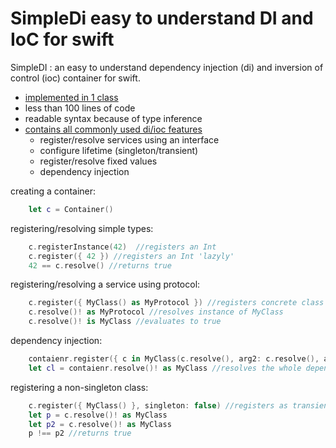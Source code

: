 # SimpleDi easy to understand DI and IoC for swift
SimpleDI : an easy to understand dependency injection (di) and inversion of control (ioc) container for swift.
* [implemented in 1 class](https://github.com/OlafConijn/SimpleDI/blob/master/SimpleDI/Container.swift)
* less than 100 lines of code
* readable syntax because of type inference
* [contains all commonly used di/ioc features](https://github.com/OlafConijn/SimpleDI/blob/master/SimpleDITests/ContainerTests.swift)
  * register/resolve services using an interface
  * configure lifetime (singleton/transient)
  * register/resolve fixed values
  * dependency injection

creating a container:

```swift
    let c = Container()
```

registering/resolving simple types:

```swift
    c.registerInstance(42)  //registers an Int
    c.register({ 42 }) //registers an Int 'lazyly'
    42 == c.resolve() //returns true
```

registering/resolving a service using protocol:

```swift
    c.register({ MyClass() as MyProtocol }) //registers concrete class as protocol
    c.resolve()! as MyProtocol //resolves instance of MyClass
    c.resolve()! is MyClass //evaluates to true
```

dependency injection:

```swift
    contaienr.register({ c in MyClass(c.resolve(), arg2: c.resolve(), arg3: c.resolve()) }) //dependency injection
    let cl = contaienr.resolve()! as MyClass //resolves the whole dependency tree
```

registering a non-singleton class:

```swift
    c.register({ MyClass() }, singleton: false) //registers as transient class
    let p = c.resolve()! as MyClass
    let p2 = c.resolve()! as MyClass
    p !== p2 //returns true
```

    
    


